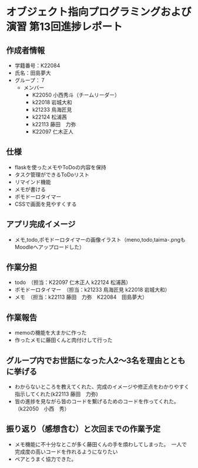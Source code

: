 # オブジェクト指向プログラミングおよび演習 第13回進捗レポート

## 作成者情報

- 学籍番号：K22084
- 氏名：田島夢大
- グループ：７
  - メンバー
    -	K22050 小西秀斗（チームリーダー）
    - k22018 岩城大和
    - k21233 鳥海匠見
    - k22124 松浦茜
    - k22113 藤田　力弥
    -	K22097 仁木正人
## 仕様

- flaskを使ったメモやToDoの内容を保持
- タスク管理ができるToDoリスト
- リマインド機能
- メモが書ける
- ポモドーロタイマー
- CSSで画面を見やすくする

## アプリ完成イメージ

- メモ,todo,ポモドーロタイマーの画像イラスト（meno,todo,taima-.pngもMoodleへアップロードした）

## 作業分担

- todo　（担当：K22097 仁木正人 k22124 松浦茜）
- ポモドーロタイマー　（担当：k21233 鳥海匠見 k22018 岩城大和）
- メモ　（担当：k22113 藤田　力弥　K22084　田島夢大）


## 作業報告

- memoの機能を大まかに作った
- 作ったメモに藤田くんと肉付けして行った

## グループ内でお世話になった人2〜3名を理由とともに挙げる

- わからないところを教えてくれた、完成のイメージや修正点をわかりやすく指示してくれた(k22113 藤田　力弥)
- 皆の進捗を見ながら皆のコードを繋げるためのコードを作ってくれた。（k22050　小西　秀）


## 振り返り（感想含む）と次回までの作業予定

- メモ機能に不十分なとこが多く藤田くんの手を煩わしてしまった。　一人で完成度の高いコードを作れるようになりたい
- ペアとうまく協力できた。
